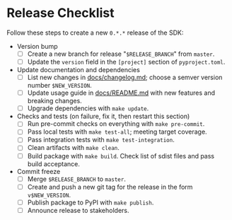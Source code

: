 # Release Checklist

Follow these steps to create a new `0.*.*` release of the SDK:

+ Version bump
    + [ ] Create a new branch for release "`$RELEASE_BRANCH`" from `master`.
    + [ ] Update the `version` field in the `[project]` section of `pyproject.toml`.
+ Update documentation and dependencies
    + [ ] List new changes in [docs/changelog.md](changelog.md); choose a semver version number `$NEW_VERSION`.
    + [ ] Update usage guide in [docs/README.md](README.md) with new features and breaking changes.
    + [ ] Upgrade dependencies with `make update`.
+ Checks and tests (on failure, fix it, then restart this section)
    + [ ] Run pre-commit checks on everything with `make pre-commit`.
    + [ ] Pass local tests with `make test-all`; meeting target coverage.
    + [ ] Pass integration tests with `make test-integration`.
    + [ ] Clean artifacts with `make clean`.
    + [ ] Build package with `make build`. Check list of sdist files and pass build acceptance.
+ Commit freeze
    + [ ] Merge `$RELEASE_BRANCH` to `master`.
    + [ ] Create and push a new git tag for the release in the form `v$NEW_VERSION`.
    + [ ] Publish package to PyPI with `make publish`.
    + [ ] Announce release to stakeholders.
